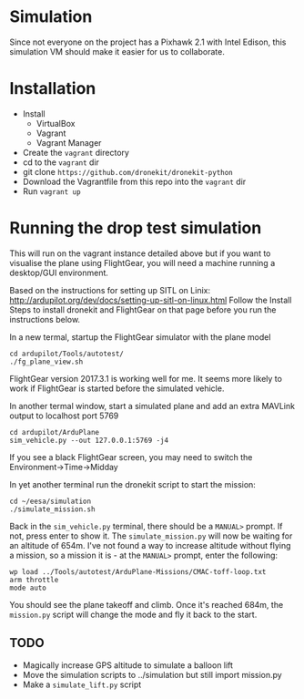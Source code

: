 # Simulation

Since not everyone on the project has a Pixhawk 2.1 with Intel Edison, this simulation VM should make it easier for us to collaborate.

#  Installation

- Install
    - VirtualBox
    - Vagrant
    - Vagrant Manager
- Create the `vagrant` directory
- cd to the `vagrant` dir
- git clone `https://github.com/dronekit/dronekit-python`
- Download the Vagrantfile from this repo into the `vagrant` dir
- Run `vagrant up`

# Running the drop test simulation

This will run on the vagrant instance detailed above but if you want to visualise the plane using FlightGear, you will need a machine running a desktop/GUI environment.

Based on the instructions for setting up SITL on Linix: http://ardupilot.org/dev/docs/setting-up-sitl-on-linux.html Follow the Install Steps to install dronekit and FlightGear on that page before you run the instructions below.

In a new termal, startup the FlightGear simulator with the plane model
```
cd ardupilot/Tools/autotest/
./fg_plane_view.sh
```
FlightGear version 2017.3.1 is working well for me.  It seems more likely to work if FlightGear is started before the simulated vehicle.

In another termal window, start a simulated plane and add an extra MAVLink output to localhost port 5769
```
cd ardupilot/ArduPlane
sim_vehicle.py --out 127.0.0.1:5769 -j4
```
If you see a black FlightGear screen, you may need to switch the  Environment->Time->Midday 

In yet another terminal run the dronekit script to start the mission:
```
cd ~/eesa/simulation
./simulate_mission.sh
```

Back in the `sim_vehicle.py` terminal, there should be a `MANUAL>` prompt.  If not, press enter to show it.  The `simulate_mission.py` will now be waiting for an altitude of 654m.  I've not found a way to increase altitude without flying a mission, so a mission it is - at the `MANUAL>` prompt, enter the following:

```
wp load ../Tools/autotest/ArduPlane-Missions/CMAC-toff-loop.txt
arm throttle
mode auto
```

You should see the plane takeoff and climb.  Once it's reached 684m, the `mission.py` script will change the mode and fly it back to the start.

## TODO
- Magically increase GPS altitude to simulate a balloon lift
- Move the simulation scripts to ../simulation but still import mission.py
- Make a `simulate_lift.py` script


